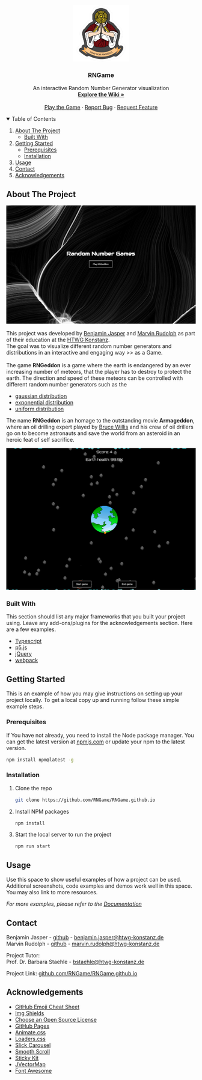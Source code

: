 <!-- PROJECT LOGO -->
<br />
<p align="center">
  <a href="https://rngame.github.io/">
    <img src="readme_src/rngesus.png" alt="Logo" width="150" height="150">
  </a>

  <h3 align="center">RNGame</h3>

  <p align="center">
    An interactive Random Number Generator visualization
    <br />
    <a href="https://github.com/RNGame/RNGame.github.io/wiki"><strong>Explore the Wiki »</strong></a>
    <br />
    <br />
    <a href="https://rngame.github.io/">Play the Game</a>
    ·
    <a href="https://github.com/RNGame/RNGame.github.io/issues">Report Bug</a>
    ·
    <a href="https://github.com/RNGame/RNGame.github.io/issues">Request Feature</a>
  </p>
</p>



<!-- TABLE OF CONTENTS -->
<details open="open">
  <summary>Table of Contents</summary>
  <ol>
    <li>
      <a href="#about-the-project">About The Project</a>
      <ul>
        <li><a href="#built-with">Built With</a></li>
      </ul>
    </li>
    <li>
      <a href="#getting-started">Getting Started</a>
      <ul>
        <li><a href="#prerequisites">Prerequisites</a></li>
        <li><a href="#installation">Installation</a></li>
      </ul>
    </li>
    <li><a href="#usage">Usage</a></li>
    <li><a href="#contact">Contact</a></li>
    <li><a href="#acknowledgements">Acknowledgements</a></li>
  </ol>
</details>



<!-- ABOUT THE PROJECT -->
## About The Project

[![RNGame Screen Shot][rngame-screenshot]](https://rngame.github.io/)

This project was developed by [Benjamin Jasper](https://github.com/benjasper) and [Marvin Rudolph](https://github.com/MRudi95) as part of their education at the [HTWG Konstanz](https://www.htwg-konstanz.de/).
<br />
The goal was to visualize different random number generators and distributions in an interactive and engaging way >> as a Game.
<br />
<br />
The game **RNGeddon** is a game where the earth is endangered by an ever increasing number of meteors, that the player has to destroy to protect the earth. The direction and speed of these meteors can be controlled with different random number generators such as the 
  * [gaussian distribution](https://en.wikipedia.org/wiki/Normal_distribution)
  * [exponential distribution](https://en.wikipedia.org/wiki/Exponential_distribution)
  * [uniform distribution](https://en.wikipedia.org/wiki/Continuous_uniform_distribution)

The name **RNGeddon** is an homage to the outstanding movie **Armageddon**, where an oil drilling expert played by [Bruce Willis](readme_src/bruce_willis.jpg) and his crew of oil drillers go on to become astronauts and save the world from an asteroid in an heroic feat of self sacrifice.

[![RNGeddon Screen Shot][rngeddon-screenshot]](https://rngame.github.io/rngeddon.html)

### Built With

This section should list any major frameworks that you built your project using. Leave any add-ons/plugins for the acknowledgements section. Here are a few examples.
* [Typescript](https://www.typescriptlang.org/)
* [p5.js](https://p5js.org/)
* [jQuery](https://jquery.com/)
* [webpack](https://webpack.js.org/)

<!-- GETTING STARTED -->
## Getting Started

This is an example of how you may give instructions on setting up your project locally.
To get a local copy up and running follow these simple example steps.

### Prerequisites

If You have not already, you need to install the Node package manager. You can get the latest version at [npmjs.com](https://www.npmjs.com/get-npm) or update your npm to the latest version.
  ```sh
  npm install npm@latest -g
  ```

### Installation

1. Clone the repo
   ```sh
   git clone https://github.com/RNGame/RNGame.github.io
   ```
2. Install NPM packages
   ```sh
   npm install
   ```
3. Start the local server to run the project
   ```sh
   npm run start
   ```

<!-- USAGE EXAMPLES -->
## Usage

Use this space to show useful examples of how a project can be used. Additional screenshots, code examples and demos work well in this space. You may also link to more resources.

_For more examples, please refer to the [Documentation](https://example.com)_


<!-- CONTACT -->
## Contact

Benjamin Jasper - [github](https://github.com/benjasper) - benjamin.jasper@htwg-konstanz.de
<br />
Marvin Rudolph - [github](https://github.com/MRudi95) - marvin.rudolph@htwg-konstanz.de

Project Tutor:
<br />
Prof. Dr. Barbara Staehle - bstaehle@htwg-konstanz.de

Project Link: [github.com/RNGame/RNGame.github.io](https://github.com/RNGame/RNGame.github.io)



<!-- ACKNOWLEDGEMENTS -->
## Acknowledgements
* [GitHub Emoji Cheat Sheet](https://www.webpagefx.com/tools/emoji-cheat-sheet)
* [Img Shields](https://shields.io)
* [Choose an Open Source License](https://choosealicense.com)
* [GitHub Pages](https://pages.github.com)
* [Animate.css](https://daneden.github.io/animate.css)
* [Loaders.css](https://connoratherton.com/loaders)
* [Slick Carousel](https://kenwheeler.github.io/slick)
* [Smooth Scroll](https://github.com/cferdinandi/smooth-scroll)
* [Sticky Kit](http://leafo.net/sticky-kit)
* [JVectorMap](http://jvectormap.com)
* [Font Awesome](https://fontawesome.com)



<!-- MARKDOWN LINKS & IMAGES -->
[rngame-screenshot]: readme_src/rngame_screenshot.PNG
[rngeddon-screenshot]: readme_src/rngeddon_screenshot.PNG
